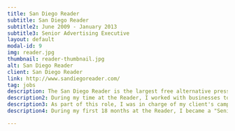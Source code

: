 ```yaml
---
title: San Diego Reader 
subtitle: San Diego Reader 
subtitle2: June 2009 - January 2013
subtitle3: Senior Advertising Executive
layout: default
modal-id: 9
img: reader.jpg
thumbnail: reader-thumbnail.jpg
alt: San Diego Reader 
client: San Diego Reader
link: http://www.sandiegoreader.com/
tag: jobs
description: The San Diego Reader is the largest free alternative press resource in the county of San Diego, CA– and is completely funded by advertising. 
description2: During my time at the Reader, I worked with businesses to create comprehensive local San Diego marketing and advertising plans utilizing the Reader publication and its multiple web platforms and digital tools. These included print, email campaigns, banner ads, and the daily deal site– Reader City.
description3: As part of this role, I was in charge of my client's campaigns from beginning to end. I did all copywriting and design planning for all of my clients ads, working with their team of graphic designers. I performed weekly analytics reports on response tracking and campaign evaluation, providing full updates to each one of my clients.
description4: During my first 18 months at the Reader, I became a "Senior" Advertising Manager and part of their Producers Club by being one of the top reps at the company based on total dollar amount sold on a weekly basis.

---
```

